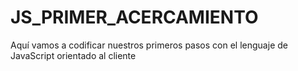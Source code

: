 # JS_PRIMER_ACERCAMIENTO
Aquí vamos a codificar nuestros primeros pasos con el lenguaje de JavaScript orientado al cliente

